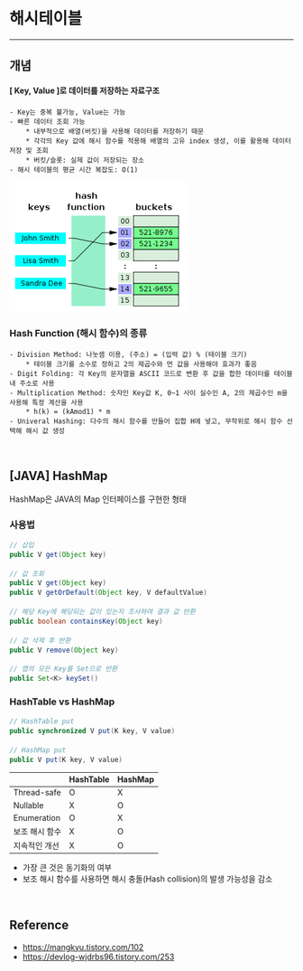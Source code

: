 # 해시테이블

---
## 개념
#### [ Key, Value ]로 데이터를 저장하는 자료구조
    - Key는 중복 불가능, Value는 가능
    - 빠른 데이터 조회 가능
        * 내부적으로 배열(버킷)을 사용해 데이터를 저장하기 때문
        * 각각의 Key 값에 해시 함수를 적용해 배열의 고유 index 생성, 이를 활용해 데이터 저장 및 조회
        * 버킷/슬롯: 실제 값이 저장되는 장소
    - 해시 테이블의 평균 시간 복잡도: O(1)

![Hashtable](img-hashtable1.png)

### Hash Function (해시 함수)의 종류
    - Division Method: 나눗셈 이용, (주소) = (입력 값) % (테이블 크기)
        * 테이블 크기를 소수로 정하고 2의 제곱수와 먼 값을 사용해야 효과가 좋음
    - Digit Folding: 각 Key의 문자열을 ASCII 코드로 변환 후 값을 합한 데이터를 테이블 내 주소로 사용
    - Multiplication Method: 숫자인 Key값 K, 0~1 사이 실수인 A, 2의 제곱수인 m을 사용해 특정 계산을 사용
        * h(k) = (kAmod1) * m
    - Univeral Hashing: 다수의 해시 함수를 만들어 집합 H에 넣고, 무작위로 해시 함수 선택해 해시 값 생성 

[//]: # (나머지 개념 정리)

<br/>

## [JAVA] HashMap
HashMap은 JAVA의 Map 인터페이스를 구현한 형태
### 사용법
```java
// 삽입
public V get(Object key)

// 값 조회
public V get(Object key)
public V getOrDefault(Object key, V defaultValue)

// 해당 Key에 해당되는 값이 있는지 조사하여 결과 값 반환
public boolean containsKey(Object key)

// 값 삭제 후 반환
public V remove(Object key)

// 맵의 모든 Key를 Set으로 반환
public Set<K> keySet()
```



### HashTable vs HashMap
```java
// HashTable put
public synchronized V put(K key, V value)

// HashMap put
public V put(K key, V value)
```

|             | HashTable | HashMap |
|-------------|-----------|---------|
| Thread-safe | O         | X       |
| Nullable    | X         | O       |
| Enumeration | O         | X       |
| 보조 해시 함수    | X         | O       |
| 지속적인 개선     | X         | O       |
- 가장 큰 것은 동기화의 여부
- 보조 해시 함수를 사용하면 해시 충돌(Hash collision)의 발생 가능성을 감소



<br/>

## Reference
- https://mangkyu.tistory.com/102
- https://devlog-wjdrbs96.tistory.com/253